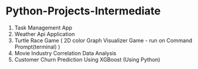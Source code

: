 # Python-Projects-Intermediate

1. Task Management App
2. Weather Api Application
3.  Turtle Race Game ( 2D color Graph Visualizer Game - run on Command Prompt(terminal) )
5. Movie Industry Correlation Data Analysis
6. Customer Churn Prediction Using XGBoost (Using Python)


